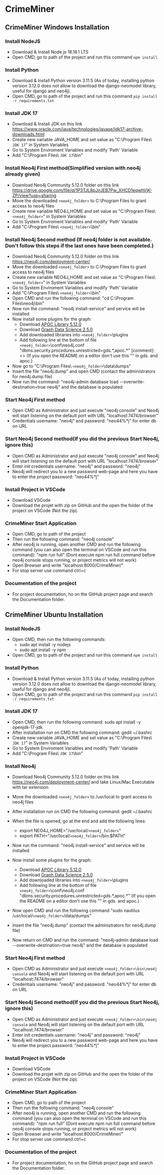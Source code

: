 # CrimeMiner 

## CrimeMiner Windows Installation

### Install NodeJS
- Download & Install Node.js 18.18.1 LTS
- Open CMD, go to path of the project and run this command `npm install`

### Install Python
- Download & Install Python version 3.11.5 (As of today, installing python version 3.12.0 does not allow to download the django-neomodel library, useful for django and neo4j).
- Open CMD, go to path of the project and run this command `pip install -r requirements.txt`

### Install JDK 17 
- Download & Install JDK on this link https://www.oracle.com/java/technologies/javase/jdk17-archive-downloads.html
- Create new variable JAVA_HOME and set value as "C:\Program Files\ `JDK 17`" in System Variables
- Go to System Enviroment Variables and modify 'Path' Variable 
- Add "C:\Program Files\ `JDK 17`\bin"

### Install Neo4j First method(Simplified version with neo4j already given)
- Download Neo4j Community 5.12.0 folder on this link https://drive.google.com/file/d/1P3TJL8pJirJEB7Pw_XHCD1eqwhVjK-ZP/view?usp=sharing
- Move the downloaded `<neo4j_folder>` to C:\Program Files to grant access to neo4j files
- Create new variable NEO4J_HOME and set value as "C:\Program Files\ `<neo4j_folder>`" in System Variables
- Go to System Enviroment Variables and modify 'Path' Variable 
- Add "C:\Program Files\ `<neo4j_folder>`\bin"

### Install Neo4j Second method (If neo4j folder is not available.  Don't follow this steps if the last ones have been completed.)
- Download Neo4j Community 5.12.0 folder on this link https://neo4j.com/deployment-center/
- Move the downloaded `<neo4j_folder>` to C:\Program Files to grant access to neo4j files
- Create new variable NEO4J_HOME and set value as "C:\Program Files\ `<neo4j_folder>`" in System Variables
- Go to System Enviroment Variables and modify 'Path' Variable 
- Add "C:\Program Files\ `<neo4j_folder>`\bin"
- Open CMD and run the following command: "cd C:\Program Files\neo4j\bin"
- Now run the command: "neo4j install-service" and service will be installed
- Now install some plugins for the graph:
    - Download [APOC Library 5.12.0](https://github.com/neo4j/apoc/releases/tag/5.12.0)
    - Download [Graph Data Science 2.5.0](https://github.com/neo4j/graph-data-science/releases/tag/2.5.0)
    - Add downloaded libraries into `<neo4j_folder>`\plugins
    - Add following line at the bottom of file `<neo4j_folder>`\conf\neo4j.conf "dbms.security.procedures.unrestricted=gds.\*,apoc.\*" [comment]: <> (If you open the README on a editor don't use this "\" in gds. and apoc.)
- Now go to "C:\Program Files\ `<neo4j_folder>`\data\dumps"
- Insert the file "neo4j.dump" and open CMD (contact the administrators for neo4j.dump file)
- Now run the command: "neo4j-admin database load --overwrite-destination=true neo4j" and the database is populated

### Start Neo4j First method
- Open CMD as Administrator and just execute "neo4j console" and Neo4j will start listening on the default port with URL "localhost:7474/browser"
- Credentials username: "neo4j" and password: "neo44%*j" for enter db on URL

### Start Neo4j Second method(If you did the previous Start Neo4j, ignore this)
- Open CMD as Administrator and just execute "neo4j console" and Neo4j will start listening on the default port with URL "localhost:7474/browser"
- Enter init credentials username: "neo4j" and password: "neo4j"
- Neo4j will redirect you to a new password web-page and here you have to enter the project password: "neo44%*j"

### Install Project in VSCode
- Download VSCode
- Download the projet with zip on GitHub and the open the folder of the project on VSCode (Not the zip).

### CrimeMiner Start Application
- Open CMD, go to path of the project 
- Then run the following command: "neo4j console"
- After neo4j is running, open another CMD and run the following command (you can also open the terminal on VSCode and run this command): "npm run full" (Dont execute npm run full command before neo4j console stops running, or project metrics will not work)
- Open Browser and write "localhost:8000/CrimeMiner/"
- For stop server use command ctrl+c

### Documentation of the project
- For project documentation, ho on the GitHub project page and search the Documentation folder.

## CrimeMiner Ubuntu Installation

### Install NodeJS
- Open CMD, then run the following commands:
    - sudo apt install -y nodejs
    - sudo apt install -y npm
- Open CMD, go to path of the project and run this command `npm install`

### Install Python
- Download & Install Python version 3.11.5 (As of today, installing python version 3.12.0 does not allow to download the django-neomodel library, useful for django and neo4j).
- Open CMD, go to path of the project and run this command `pip install -r requirements.txt`

### Install JDK 17 
- Open CMD, then run the following command: sudo apt install -y openjdk-17-jdk
- After installation run on CMD the following command: gedit ~/.bashrc
- Create new variable JAVA_HOME and set value as "C:\Program Files\ `JDK 17`" in System Variables
- Go to System Enviroment Variables and modify 'Path' Variable 
- Add "C:\Program Files\ `JDK 17`\bin"

### Install Neo4j
- Download Neo4j Community 5.12.0 folder on this link https://neo4j.com/deployment-center/ and take Linux/Mac Executable with tar extension
- Move the downloaded `<neo4j_folder>` to /usr/local to grant access to neo4j files
- After installation run on CMD the following command: gedit ~/.bashrc
- When the file is opened, go at the end and add the following lines:
    - export NEO4J_HOME="/usr/local/`<neo4j_folder>`"
    - export PATH="/usr/local/`<neo4j_folder>`/bin:$PATH"

- Now run the command: "neo4j install-service" and service will be installed
- Now install some plugins for the graph:
    - Download [APOC Library 5.12.0](https://github.com/neo4j/apoc/releases/tag/5.12.0)
    - Download [Graph Data Science 2.5.0](https://github.com/neo4j/graph-data-science/releases/tag/2.5.0)
    - Add downloaded libraries into `<neo4j_folder>`\plugins
    - Add following line at the bottom of file `<neo4j_folder>`\conf\neo4j.conf "dbms.security.procedures.unrestricted=gds.\*,apoc.\*" (If you open the README on a editor don't use this "\" in gds. and apoc.)
- Now open CMD and run the following command "sudo nautilus /usr/local/`<neo4j_folder>`/data/dumps"
- Insert the file "neo4j.dump" (contact the administrators for neo4j.dump file)
- Now return on CMD and run the command: "neo4j-admin database load --overwrite-destination=true neo4j" and the database is populated

### Start Neo4j First method
- Open CMD as Administrator and just execute `<neo4j_folder>\bin\neo4j console` and Neo4j will start listening on the default port with URL "localhost:7474/browser"
- Credentials username: "neo4j" and password: "neo44%*j" for enter db on URL

### Start Neo4j Second method(If you did the previous Start Neo4j, ignore this)
- Open CMD as Administrator and just execute `<neo4j_folder>\bin\neo4j console` and Neo4j will start listening on the default port with URL "localhost:7474/browser"
- Enter init credentials username: "neo4j" and password: "neo4j"
- Neo4j will redirect you to a new password web-page and here you have to enter the project password: "neo44%*j"

### Install Project in VSCode
- Download VSCode
- Download the projet with zip on GitHub and the open the folder of the project on VSCode (Not the zip).

### CrimeMiner Start Application
- Open CMD, go to path of the project 
- Then run the following command: "neo4j console"
- After neo4j is running, open another CMD and run the following command (you can also open the terminal on VSCode and run this command): "npm run full" (Dont execute npm run full command before neo4j console stops running, or project metrics will not work)
- Open Browser and write "localhost:8000/CrimeMiner/"
- For stop server use command ctrl+c

### Documentation of the project
- For project documentation, ho on the GitHub project page and search the Documentation folder.